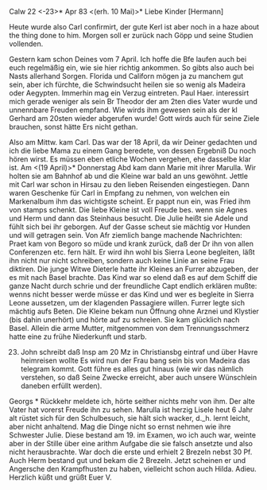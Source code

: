  Calw 22 <-23>* Apr 83
 <(erh. 10 Mai)>*
Liebe Kinder [Hermann]

Heute wurde also Carl confirmirt, der gute Kerl ist aber noch in a haze about the thing done to him. Morgen soll er zurück nach Göpp und seine Studien vollenden.

Gestern kam schon Deines vom 7 April. Ich hoffe die Bfe laufen auch bei euch regelmäßig ein, wie sie hier richtig ankommen. So gibts also auch bei Nasts allerhand Sorgen. Florida und Californ mögen ja zu manchem gut sein, aber ich fürchte, die Schwindsucht heilen sie so wenig als Madeira oder Aegypten. Immerhin mag ein Verzug eintreten. Paul Haer. interessirt mich gerade weniger als sein Br Theodor der am 2ten dies Vater wurde und unnennbare Freuden empfand. Wie wirds ihm gewesen sein als der kl Gerhard am 20sten wieder abgerufen wurde! Gott wirds auch für seine Ziele brauchen, sonst hätte Ers nicht gethan.

Also am Mittw. kam Carl. Das war der 18 April, da wir Deiner gedachten und ich die liebe Mama zu einem Gang beredete, von dessen Ergebniß Du noch hören wirst. Es müssen eben etliche Wochen vergehen, ehe dasselbe klar ist. Am <(19 April)>* Donnerstag Abd kam dann Marie mit ihrer Marulla. Wir holten sie am Bahnhof ab und die Kleine war bald an uns gewöhnt. Jettle mit Carl war schon in Hirsau zu den lieben Reisenden eingestiegen. Dann waren Geschenke für Carl in Empfang zu nehmen, von welchen ein Markenalbum ihm das wichtigste scheint. Er pappt nun ein, was Fried ihm von stamps schenkt. Die liebe Kleine ist voll Freude bes. wenn sie Agnes und Herm und dann das Steinhaus besucht. Die Julie heißt sie Adele und fühlt sich bei ihr geborgen. Auf der Gasse scheut sie mächtig vor Hunden und will getragen sein. Von Afr ziemlich bange machende Nachrichten: Praet kam von Begoro so müde und krank zurück, daß der Dr ihn von allen Conferenzen etc. fern hält. Er wird ihn wohl bis Sierra Leone begleiten, läßt ihn nicht nur nicht schreiben, sondern auch keine Linie an seine Frau diktiren. Die junge Witwe Dieterle hatte ihr Kleines an Furrer abzugeben, der es mit nach Basel brachte. Das Kind war so elend daß es auf dem Schiff die ganze Nacht durch schrie und der freundliche Capt endlich erklären mußte: wenns nicht besser werde müsse er das Kind und wer es begleite in Sierra Leone aussetzen, um der klagenden Passagiere willen. Furrer legte sich mächtig aufs Beten. Die Kleine bekam nun Öffnung ohne Arznei und Klystier (bis dahin unerhört) und hörte auf zu schreien. Sie kam glücklich nach Basel. Allein die arme Mutter, mitgenommen von dem Trennungsschmerz hatte eine zu frühe Niederkunft und starb.

23. John schreibt daß Insp am 20 Mz in Christiansbg eintraf und über Havre heimreisen wollte Es wird nun der Frau bang sein bis von Madeira das telegram kommt. Gott führe es alles gut hinaus (wie wir das nämlich verstehen, so daß Seine Zwecke erreicht, aber auch unsere Wünschlein daneben erfüllt werden).

Georgs <Hesse>* Rückkehr meldete ich, hörte seither nichts mehr von ihm. Der alte Vater hat vorerst Freude ihn zu sehen. Marulla ist herzig Lisele heut 6 Jahr alt rüstet sich für den Schulbesuch, sie hält sich wacker, d._h. lernt leicht, aber nicht anhaltend. Mag die Dinge nicht so ernst nehmen wie ihre Schwester Julie. Diese bestand am 19. im Examen, wo ich auch war, weinte aber in der Stille über eine arithm Aufgabe die sie falsch ansetzte und also nicht herausbrachte. War doch die erste und erhielt 2 Brezeln nebst 30 Pf. Auch Herm bestand gut und bekam die 2 Brezeln. Jetzt scheinen er und Angersche den Krampfhusten zu haben, vielleicht schon auch Hilda. Adieu. Herzlich küßt und grüßt
 Euer V.
